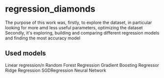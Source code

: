 # regression_diamonds
The purpose of this work was, firstly, to explore the dataset, in particular looking for more amd less useful parameters, optimizing the dataset
Secondly, it's exploring, building and comparing different regression models and finding the most accuracy model
## Used models
Linear regression/n
Random Forest Regression
Gradient Boosting Regressor
Ridge Regression
SGDRegression
Neural Network

